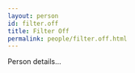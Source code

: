 ```yaml
---
layout: person
id: filter.off
title: Filter Off
permalink: people/filter.off.html
---
```


Person details...
